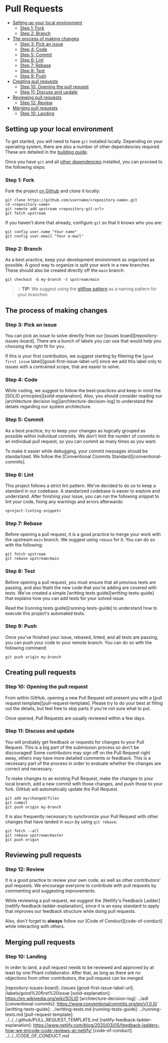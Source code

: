 # Pull Requests

* [Setting up your local environment](#setting-up-your-local-environment)
  * [Step 1: Fork](#step-1-fork)
  * [Step 2: Branch](#step-2-branch)
* [The process of making changes](#the-process-of-making-changes)
  * [Step 3: Pick an issue](#step-3-pick-an-issue)
  * [Step 4: Code](#step-4-code)
  * [Step 5: Commit](#step-5-commit)
  * [Step 6: Lint](#step-6-lint)
  * [Step 7: Rebase](#step-7-rebase)
  * [Step 8: Test](#step-8-test)
  * [Step 9: Push](#step-9-push)
* [Creating pull requests](#creating-pull-requests)
  * [Step 10: Opening the pull request](#step-10-opening-the-pull-request)
  * [Step 11: Discuss and update](#step-11-discuss-and-update)
* [Reviewing pull requests](#reviewing-pull-requests)
  * [Step 12: Review](#step-12-review)
* [Merging pull requests](#merging-pull-requests)
  * [Step 10: Landing](#step-10-landing)

## Setting up your local environment

To get started, you will need to have `git` installed locally. Depending on your operating system, there are also a number of other dependencies required. These are detailed in the [building guide][building-guide].

Once you have `git` and all [other dependencies][building-guide] installed, you can proceed to the following steps:

### Step 1: Fork

Fork the project [on Github][repository-url] and clone it locally:

```shell
git clone https://github.com/username/<repository-name>.git
cd <repository-name>
git remote add upstream <repository-git-url>
git fetch upstream
```

If you haven't done that already, configure `git` so that it knows who you are:

```shell
git config user.name "Your name"
git config user.email "Your e-mail"
```

### Step 2: Branch

As a best practice, keep your development environment as organized as possible. A good way to organize is split your work in a new branches. These should also be created directly off the `main` branch:

```shell
git checkout -b my-branch -t upstream/main
```

> 💡 **TIP:** We suggest using the [gitflow pattern][gitflow-explanation] as a naming pattern for your branches

## The process of making changes

### Step 3: Pick an issue

You can pick an issue to solve directly from our [issues board][repository-issues-board]. There are a bunch of labels you can use that would help you choosing the right fit for you.

If this is your first contribution, we suggest starting by filtering the [`good first issue` label][good-first-issue-label-url] since we add this label only to issues with a contrained scope, that are easier to solve.

### Step 4: Code

While coding, we suggest to follow the best-practices and keep in mind the [SOLID principles][solid-explanation]. Also, you should consider reading our [architecture decision log][architecture-decision-log] to understand the details regarding our system architecture.

### Step 5: Commit

As a best practice, try to keep your changes as logically grouped as possible within individual commits. We don't limit the numbrr of commits in an individual pull request, so you can commit as many times as you want.

To make it easier while debugging, your commit messages should be standarlized. We follow the [Conventional Commits Standard][conventional-commits].

### Step 6: Lint

This project follows a strict lint pattern. We've decided to do so to keep a standard in our codebase. A standarized codebase is easier to explore and understand. After finishing your issue, you can run the following snippet to lint your code, fixing any warnings and errors afterwards:

```shell
<project-linting-snippet>
```

### Step 7: Rebase

Before opening a pull request, it is a good practice to merge your work with the upstream `main` branch. We suggest using `rebase` for it. You can do so with the following:

```shell
git fetch upstream
git rebase upstream/main
```

### Step 8: Test 

Before opening a pull request, you must ensure that all previous tests are passing, and also thaht the new code that you're adding are covered with tests. We've created a simple [writting tests guide][writting-tests-guide] that explains how you can add tests for your solved issue.

Read the [running tests guide][running-tests-guide] to understand how to execute this project's automated tests.

### Step 9: Push

Once you've finished your issue, rebased, linted, and all tests are passing, you can push your code to your remote branch. You can do so with the following command:

```shell
git push origin my-branch
```

## Creating pull requests

### Step 10: Opening the pull request

From within GitHub, opening a new Pull Request will present you with a [pull request template][pull-request-template]. Please try to do your best at filling out the
details, but feel free to skip parts if you're not sure what to put.

Once opened, Pull Requests are usually reviewed within a few days.

### Step 11: Discuss and update

You will probably get feedback or requests for changes to your Pull Request. This is a big part of the submission process so don't be discouraged! Some contributors may sign off on the Pull Request right away, others may have more detailed comments or feedback. This is a necessary part of the process in order to evaluate whether the changes are correct and necessary.

To make changes to an existing Pull Request, make the changes to your local branch, add a new commit with those changes, and push those to your fork. GitHub will automatically update the Pull Request.

```shell
git add my/changed/files
git commit
git push origin my-branch
```

It is also frequently necessary to synchronize your Pull Request with other changes that have landed in `main` by using `git rebase`:

```shell
git fetch --all
git rebase upstream/master
git push origin
```

## Reviewing pull requests

### Step 12: Review

It is a good practice to review your own code, as well as other contributors' pull requests. We encourage everyone to contribute with pull requests by commenting and suggesting improvements.

While reviewing a pull request, we suggest the [Netlify's Feedback Ladder][netlify-feedback-ladder-explanation], since it is an easy standard to apply that improves our feedback structure while doing pull requests.

Also, don't forget to **always** follow our [Code of Conduct][code-of-conduct] while interacting with others.

## Merging pull requests

### Step 10: Landing

In order to land, a pull request needs to be reviewed and approved by at least by one Phant collaborator. After that, as long as there are no objections from other contributors, the pull request can be merged.

[building-guide]: ../building.md
[repository-url]: <repository-url>
[gitflow-explanation]: https://www.atlassian.com/git/tutorials/comparing-workflows/gitflow-workflow
[repository-issues-board]: <repository-url>/issues
[good-first-issue-label-url]: <repository-url>/labels/good%20first%20issue
[solid-explanation]: https://en.wikipedia.org/wiki/SOLID
[architecture-decision-log]: ../adl
[conventional-commits]: https://www.conventionalcommits.org/en/v1.0.0/
[writting-tests-guide]: ../writting-tests.md
[running-tests-guide]: ../running-tests.md
[pull-request-template]: ../../../.github/PULL_REQUEST_TEMPLATE.md
[netlify-feedback-ladder-explanation]: https://www.netlify.com/blog/2020/03/05/feedback-ladders-how-we-encode-code-reviews-at-netlify/
[code-of-conduct]: ../../../CODE_OF_CONDUCT.md
